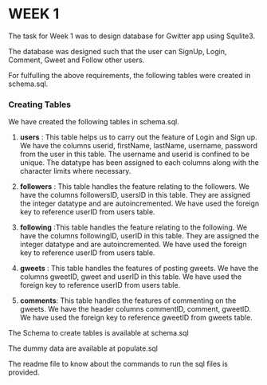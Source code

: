 # WEEK 1

The task for Week 1 was to design database for Gwitter app using Squlite3.

The database was designed such that the user can SignUp, Login, Comment, Gweet and Follow other users.

For fulfulling the above requirements, the following tables were created in schema.sql.

### Creating Tables
We have created the following tables in schema.sql.

1. **users** : This table helps us to carry out the feature of Login and Sign up. We have the columns userid, firstName, lastName, username, password from the user in this table. The username and userid is confined to be unique. The datatype has been assigned to each columns along with the character limits where necessary.

2. **followers** : This table handles the feature relating to the followers. We have the columns followersID, usersID in this table. They are assigned the integer datatype and are autoincremented. We have used the foreign key to reference userID from users table.

3. **following** :This table handles the feature relating to the following. We have the columns followingID, userID in this table. They are assigned the integer datatype and are autoincremented. We have used the foreign key to reference userID from users table.

4. **gweets** : This table handles the features of posting gweets. We have the columns gweetID, gweet and userID in this table. We have used the foreign key to reference userID from users table.

5. **comments**: This table handles the features of commenting on the gweets. We have the header columns commentID, comment, gweetID. We have used the foreign key to reference gweetID from gweets table.

The Schema to create tables is available at schema.sql

The dummy data are available at populate.sql

The readme file to know about the commands to run the sql files is provided.